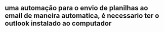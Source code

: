 ## uma automação para o envio de planilhas ao email de maneira automatica, é necessario ter o outlook instalado ao computador 
